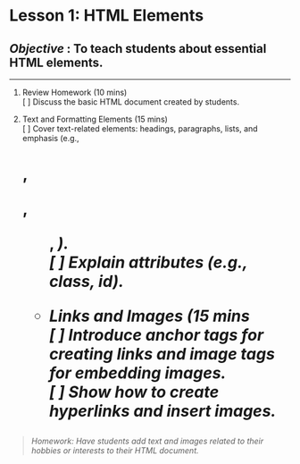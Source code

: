 # Lesson 1: HTML Elements
## *Objective* : To teach students about essential HTML elements.
---------------------------------------------------------------------------------------------------------

1. Review Homework (10 mins)  
    [ ] Discuss the basic HTML document created by students.

2. Text and Formatting Elements (15 mins)  
    [ ] Cover text-related elements: headings, paragraphs, lists, and emphasis (e.g\., <h1>, <p>, <ul>, <em>).  
    [ ] Explain attributes (e.g., class, id).  

3. Links and Images (15 mins  
    [ ] Introduce anchor tags for creating links and image tags for embedding images.  
    [ ] Show how to create hyperlinks and insert images.  


> Homework: Have students add text and images related to their hobbies or interests to their HTML document.
